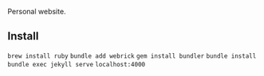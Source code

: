 Personal website.

## Install

```brew install ruby```
```bundle add webrick```
```gem install bundler```
```bundle install```
```bundle exec jekyll serve```
```localhost:4000```

